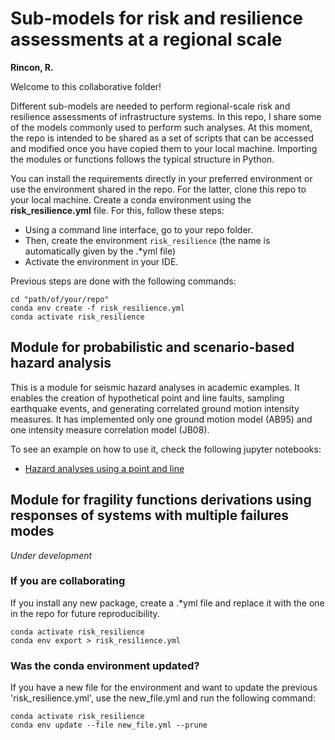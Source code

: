 # Sub-models for risk and resilience assessments at a regional scale

**Rincon, R.**

Welcome to this collaborative folder!

Different sub-models are needed to perform regional-scale risk and resilience assessments of infrastructure systems. In this repo, I share some of the models commonly used to perform such analyses. At this moment, the repo is intended to be shared as a set of scripts that can be accessed and modified once you have copied them to your local machine. Importing the modules or functions follows the typical structure in Python.

You can install the requirements directly in your preferred environment or use the environment shared in the repo. For the latter, clone this repo to your local machine. Create a conda environment using the **risk_resilience.yml** file. For this, follow these steps: 
- Using a command line interface, go to your repo folder.
- Then, create the environment `risk_resilience` (the name is automatically given by the .*yml file)
- Activate the environment in your IDE. 

Previous steps are done with the following commands:

```shell
cd "path/of/your/repo"
conda env create -f risk_resilience.yml
conda activate risk_resilience
```

## Module for probabilistic and scenario-based hazard analysis

This is a module for seismic hazard analyses in academic examples. It enables the creation of hypothetical point and line faults, sampling earthquake events, and generating correlated ground motion intensity measures. It has implemented only one ground motion model (AB95) and one intensity measure correlation model (JB08).

To see an example on how to use it, check the following jupyter notebooks:
- [Hazard analyses using a point and line](notebooks/hazard_example.ipynb)


## Module for fragility functions derivations using responses of systems with multiple failures modes

_Under development_



### If you are collaborating

If you install any new package, create a .*yml file and replace it with the one in the repo for future reproducibility.

```shell
conda activate risk_resilience
conda env export > risk_resilience.yml
```

### Was the conda environment updated?

If you have a new file for the environment and want to update the previous 'risk_resilience.yml', use the new_file.yml and run the following command:

```shell
conda activate risk_resilience
conda env update --file new_file.yml --prune
```